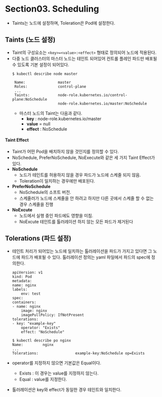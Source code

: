 # Section03. Scheduling

- Taints는 노드에 설정하며, Toleration은 Pod에 설정한다.

## Taints (노드 설정)

- Taint의 구성요소는 `<key>=<value>:<effect>` 형태로 정의되어 노드에 적용된다. 
- 다중 노드 클러스터의 마스터 노드는 테인트 되어있어 컨트롤 플레인 파드만 배포될 수 있도록 기본 설정이 되어있다. 
   ```
   $ kubectl describe node master

    Name:               master
    Roles:              control-plane
    ...
    Taints:             node-role.kubernetes.io/control-plane:NoSchedule
                        node-role.kubernetes.io/master:NoSchedule
   ```
   - 마스터 노드의 Taint는 다음과 같다.
     - **key** : node-role.kubernetes.io/master
     - **value**  = null
     - **effect** : NoSchedule

#### Taint Effect

- Taint가 어떤 Pod을 배치하지 않을 것인지를 정의할 수 있다.
- NoSchedule, PreferNoSchedule, NoExecute와 같은 세 가지 Taint Effect가 있다.
- **NoSchedule**
  - 노드가 테인트를 허용하지 않을 경우 파드가 노드에 스케줄 되지 않음. 
  - Toleration이 일치하는 경우에만 배포된다.
- **PreferNoSchedule**
  - NoSchedule의 소프트 버전.
  - 스케줄러가 노드에 스케줄을 안 하려고 하지만 다른 곳에서 스케줄 할 수 없는 경우 스케줄을 진행
- **NoExcute**
  - 노드에서 실행 중인 파드에도 영향을 미침.
  - NoExcute 테인트를 톨러레이션 하지 않는 모든 파드가 제거된다

## Tolerations (파드 설정)

- 테인트 처리가 되어있는 노드에 일치하는 톨러레이션을 파드가 가지고 있다면 그 노드에 파드가 배포될 수 있다. 톨러레이션 정의는 yaml 파일에서 파드의 spec에 정의한다.

    ```
    apiVersion: v1
    kind: Pod
    metadata:
    name: nginx
    labels:
        env: test
    spec:
    containers:
    - name: nginx
        image: nginx
        imagePullPolicy: IfNotPresent
    tolerations:
    - key: "example-key"
        operator: "Exists"
        effect: "NoSchedule"
    ```

    ```
    $ kubectl describe po nginx
    Name:         nginx
    ...
    Tolerations:                 example-key:NoSchedule op=Exists
    ```
- operator를 지정하지 않으면 기본값은 Equal이다.
  - Exists : 이 경우는 value를 지정하지 않는다.
  - Equal : value를 지정한다.
- 톨러레이션은 key와 effect가 동일한 경우 테인트와 일치한다.